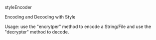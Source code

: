 styleEncoder

Encoding and Decoding with Style

Usage: use the "encrytper" method to encode a String/File and use the "decrypter" method to decode.